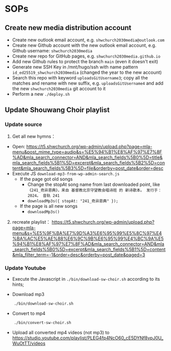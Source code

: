 # SOPs

## Create new media distribution account
- Create new outlook email account, e.g. `shwchurch2030media@outlook.com`
- Create new Github account with the new outlook email account, e.g. Github username: `shwchurch2030media`
- Create new repo for GitHub pages, e.g. `shwchurch2030media.github.io`
- Add new Github rules to protect the branch `main` (even it doesn't exit) 
- Generate new SSH Key in /mnt/hugo/ssh with name pattern `id_ed25519_shwchurch2030media` (changed the year to the new account)
- Search this repo with keyword `uploadsGitUsername3`; copy all the matches and rename with new suffix, e.g. `uploadsGitUsername4` and add the new `shwchurch2030media` git account to it
- Perform a new `./deploy.sh`


## Update Shouwang Choir playlist
### Update source

1. Get all new hymns： 
- Open: https://t5.shwchurch.org/wp-admin/upload.php?page=mla-menu&post_mime_type=audio&s=%E5%94%B1%E8%AF%97%E7%8F%AD&mla_search_connector=AND&mla_search_fields%5B0%5D=title&mla_search_fields%5B1%5D=excerpt&mla_search_fields%5B2%5D=content&mla_search_fields%5B3%5D=file&orderby=post_date&order=desc
- Execute JS `download-mp3-from-wp-admin-search.js`
    - If the page got old songs
        - Change the stopAt song name from last downloaded point, like `《241_奇异恩典》，来自 基督教北京守望教会唱诗班 的 新诗歌本。 发行于：2024。 音轨 241`
        - `downloadMp3s({ stopAt: "241_奇异恩典" });`
    - If the page is all new songs
        - `downloadMp3s()`

2. recreate playlist： https://t5.shwchurch.org/wp-admin/upload.php?page=mla-menu&s=%E5%9F%BA%E7%9D%A3%E6%95%99%E5%8C%97%E4%BA%AC%E5%AE%88%E6%9C%9B%E6%95%99%E4%BC%9A%E5%94%B1%E8%AF%97%E7%8F%AD&mla_search_connector=AND&mla_search_fields%5B0%5D=excerpt&mla_search_fields%5B1%5D=content&mla_filter_term=-1&order=desc&orderby=post_date&paged=3


### Update Youtube
- Execute the Javascript in `./bin/download-sw-choir.sh` according to its hints;

- Download mp3
```zsh
    ./bin/download-sw-choir.sh
```
- Convert to mp4
```zsh
    ./bin/convert-sw-choir.sh

```

- Upload all converted mp4 videos (not mp3) to https://studio.youtube.com/playlist/PLEG4fp4NcO60_cE5DYNf8vpJ0U_WuOtTT/videos 